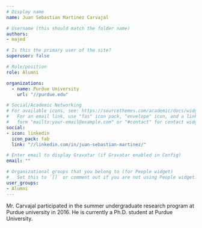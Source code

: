 ```yaml
---
# Display name
name: Juan Sebastian Martinez Carvajal

# Username (this should match the folder name)
authors:
- majed

# Is this the primary user of the site?
superuser: false

# Role/position
role: Alumni

organizations:
  - name: Purdue University
    url: "//purdue.edu"

# Social/Academic Networking
# For available icons, see: https://sourcethemes.com/academic/docs/widgets/#icons
#   For an email link, use "fas" icon pack, "envelope" icon, and a link in the
#   form "mailto:your-email@example.com" or "#contact" for contact widget.
social:
- icon: linkedin
  icon_pack: fab
  link: "//linkedin.com/in/juan-sebastian-martinez/"

# Enter email to display Gravatar (if Gravatar enabled in Config)
email: ""

# Organizational groups that you belong to (for People widget)
#   Set this to `[]` or comment out if you are not using People widget.  
user_groups:
- Alumni
---
```


Mr. Carvajal participated in the summer undergraduate research  program at Purdue university in 2016.
He is currently a Ph.D. student at Purdue University.
